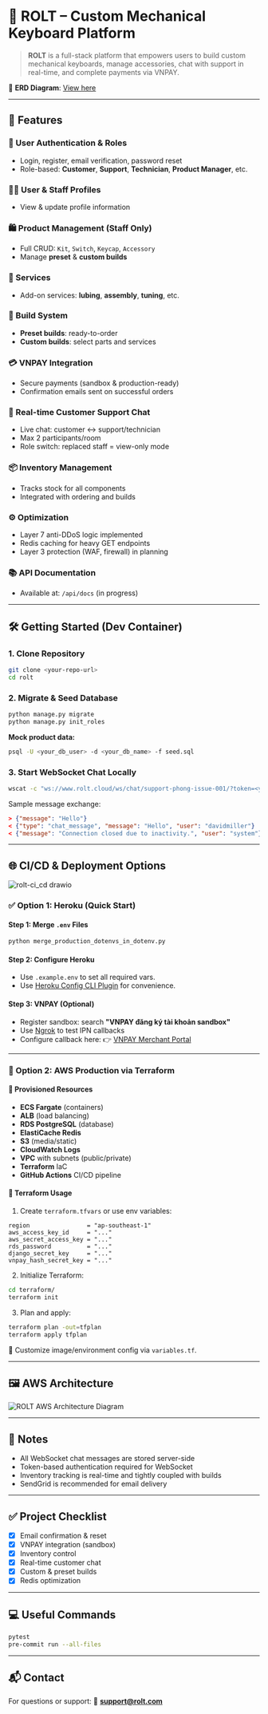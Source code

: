 # 🧩 ROLT – Custom Mechanical Keyboard Platform

> **ROLT** is a full-stack platform that empowers users to build custom mechanical keyboards, manage accessories, chat with support in real-time, and complete payments via VNPAY.

🔗 **ERD Diagram**: [View here](https://dbdiagram.io/d/67ff1d279cea640381dff496)

---

## 🚀 Features

### 👤 User Authentication & Roles

* Login, register, email verification, password reset
* Role-based: **Customer**, **Support**, **Technician**, **Product Manager**, etc.

### 🧑‍💼 User & Staff Profiles

* View & update profile information

### 🛍️ Product Management (Staff Only)

* Full CRUD: `Kit`, `Switch`, `Keycap`, `Accessory`
* Manage **preset** & **custom builds**

### 🧰 Services

* Add-on services: **lubing**, **assembly**, **tuning**, etc.

### 🔧 Build System

* **Preset builds**: ready-to-order
* **Custom builds**: select parts and services

### 💳 VNPAY Integration

* Secure payments (sandbox & production-ready)
* Confirmation emails sent on successful orders

### 💬 Real-time Customer Support Chat

* Live chat: customer ↔ support/technician
* Max 2 participants/room
* Role switch: replaced staff = view-only mode

### 📦 Inventory Management

* Tracks stock for all components
* Integrated with ordering and builds

### ⚙️ Optimization

* Layer 7 anti-DDoS logic implemented
* Redis caching for heavy GET endpoints
* Layer 3 protection (WAF, firewall) in planning

### 📚 API Documentation

* Available at: `/api/docs` (in progress)

---

## 🛠 Getting Started (Dev Container)

### 1. Clone Repository

```bash
git clone <your-repo-url>
cd rolt
```

### 2. Migrate & Seed Database

```bash
python manage.py migrate
python manage.py init_roles
```

**Mock product data:**

```bash
psql -U <your_db_user> -d <your_db_name> -f seed.sql
```

### 3. Start WebSocket Chat Locally

```bash
wscat -c "ws://www.rolt.cloud/ws/chat/support-phong-issue-001/?token=<your-token>"
```

Sample message exchange:

```json
> {"message": "Hello"}
< {"type": "chat_message", "message": "Hello", "user": "davidmiller"}
< {"message": "Connection closed due to inactivity.", "user": "system"}
```

---

## 🌐 CI/CD & Deployment Options
![rolt-ci_cd drawio](https://github.com/user-attachments/assets/c91bb72f-bfb3-4e2f-a0e3-683b346dddd4)

### ✅ Option 1: Heroku (Quick Start)

#### Step 1: Merge `.env` Files

```bash
python merge_production_dotenvs_in_dotenv.py
```

#### Step 2: Configure Heroku

* Use `.example.env` to set all required vars.
* Use [Heroku Config CLI Plugin](https://github.com/xavdid/heroku-config) for convenience.

#### Step 3: VNPAY (Optional)

* Register sandbox: search **"VNPAY đăng ký tài khoản sandbox"**
* Use [Ngrok](https://ngrok.com) to test IPN callbacks
* Configure callback here:
  👉 [VNPAY Merchant Portal](https://sandbox.vnpayment.vn/merchantv2/Users/Login.htm?ReturnUrl=%2fmerchantv2%2fAccount%2fTerminalEdit.htm)

---

### 🧱 Option 2: AWS Production via Terraform

#### 🔧 Provisioned Resources

* **ECS Fargate** (containers)
* **ALB** (load balancing)
* **RDS PostgreSQL** (database)
* **ElastiCache Redis**
* **S3** (media/static)
* **CloudWatch Logs**
* **VPC** with subnets (public/private)
* **Terraform** IaC
* **GitHub Actions** CI/CD pipeline

#### 🧩 Terraform Usage

1. Create `terraform.tfvars` or use env variables:

```hcl
region                = "ap-southeast-1"
aws_access_key_id     = "..."
aws_secret_access_key = "..."
rds_password          = "..."
django_secret_key     = "..."
vnpay_hash_secret_key = "..."
```

2. Initialize Terraform:

```bash
cd terraform/
terraform init
```

3. Plan and apply:

```bash
terraform plan -out=tfplan
terraform apply tfplan
```

🔧 Customize image/environment config via `variables.tf`.

---

## 🖼 AWS Architecture

![ROLT AWS Architecture Diagram](https://github.com/user-attachments/assets/bf180a8c-f18a-488e-9351-55f7aaff5b5a)

---

## 🧾 Notes

* All WebSocket chat messages are stored server-side
* Token-based authentication required for WebSocket
* Inventory tracking is real-time and tightly coupled with builds
* SendGrid is recommended for email delivery

---

## ✅ Project Checklist

* [x] Email confirmation & reset
* [x] VNPAY integration (sandbox)
* [x] Inventory control
* [x] Real-time customer chat
* [x] Custom & preset builds
* [x] Redis optimization

---

## 💻 Useful Commands

```bash
pytest
pre-commit run --all-files
```

---

## 📬 Contact

For questions or support:
📧 **[support@rolt.com](mailto:support@rolt.com)**

